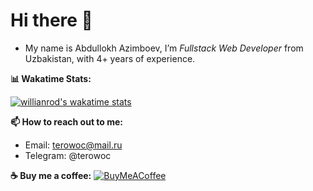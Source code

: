 # Hi there 👋

- My name is Abdullokh Azimboev, I’m *Fullstack Web Developer* from Uzbakistan, with 4+ years of experience.

**📊 Wakatime Stats:**

[![willianrod's wakatime stats](https://github-readme-stats.vercel.app/api/wakatime?username=terowoc&theme=github_dark&layout=compact)](https://wakatime.com/@terowoc)

**📫 How to reach out to me:**

- Email: terowoc@mail.ru
- Telegram: @terowoc

**☕️ Buy me a coffee:**
[![BuyMeACoffee](https://img.shields.io/badge/Buy%20Me%20a%20Coffee-ffdd00?style=for-the-badge&logo=buy-me-a-coffee&logoColor=black)](https://buymeacoffee.com/terowoc)
